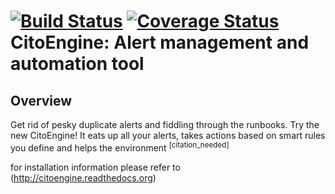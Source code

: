 [![Build Status](https://travis-ci.org/CitoEngine/cito_engine.svg?branch=master)](https://travis-ci.org/CitoEngine/cito_engine)
[![Coverage Status](https://coveralls.io/repos/CitoEngine/cito_engine/badge.png?branch=v0.9.0)](https://coveralls.io/r/CitoEngine/cito_engine?branch=v0.9.0)
CitoEngine: **Alert management and automation tool**
==========


## Overview

Get rid of pesky duplicate alerts and fiddling through the runbooks.
Try the new CitoEngine!
It eats up all your alerts, takes actions based on smart rules you define and helps the environment <sup>[citation_needed]</sup>

for installation information please refer to (http://citoengine.readthedocs.org)



